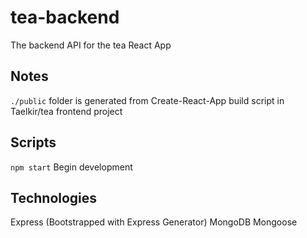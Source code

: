 # tea-backend
The backend API for the tea React App

## Notes

`./public` folder is generated from Create-React-App build script in Taelkir/tea frontend project

## Scripts

`npm start`
Begin development

## Technologies

Express (Bootstrapped with Express Generator)
MongoDB
Mongoose
